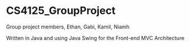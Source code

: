 # CS4125_GroupProject
Group project members, Ethan, Gabi, Kamil, Niamh 

Written in Java and using Java Swing for the Front-end
MVC Architecture 